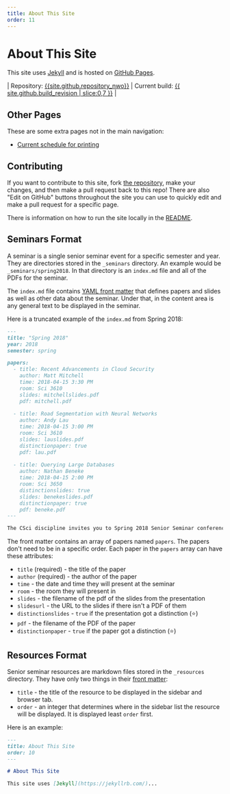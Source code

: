 ```yaml
---
title: About This Site
order: 11
---
```


# About This Site

This site uses [Jekyll](https://jekyllrb.com/) and is hosted on [GitHub Pages](https://pages.github.com/). 

| Repository: [{{site.github.repository_nwo}}]({{site.github.repository_url}}) | Current build: [{{ site.github.build_revision | slice:0,7 }}]({{site.github.repository_url}}/commit/{{site.github.build_revision}}) |

## Other Pages

These are some extra pages not in the main navigation:

- <a data-turbolinks="false" href="{{site.baseurl}}/current-schedule">Current schedule for printing</a>

## Contributing

If you want to contribute to this site, fork [the repository]({{site.github.repository_url}}), make your changes, and then make a pull request back to this repo! There are also "Edit on GitHub" buttons throughout the site you can use to quickly edit and make a pull request for a specific page.

There is information on how to run the site locally in the [README]({{site.github.repository_url}}/blob/master/README.md#running-locally).

## Seminars Format

A seminar is a single senior seminar event for a specific semester and year. They are directories stored in the `_seminars` directory. An example would be `_seminars/spring2018`. In that directory is an `index.md` file and all of the PDFs for the seminar.

The `index.md` file contains [YAML front matter](https://jekyllrb.com/docs/front-matter/) that defines papers and slides as well as other data about the seminar. Under that, in the content area is any general text to be displayed in the seminar.

Here is a truncated example of the `index.md` from Spring 2018:

```md
---
title: "Spring 2018"
year: 2018
semester: spring

papers:
  - title: Recent Advancements in Cloud Security
    author: Matt Mitchell
    time: 2018-04-15 3:30 PM
    room: Sci 3610
    slides: mitchellslides.pdf
    pdf: mitchell.pdf
     
  - title: Road Segmentation with Neural Networks
    author: Andy Lau
    time: 2018-04-15 3:00 PM
    room: Sci 3610
    slides: lauslides.pdf
    distinctionpaper: true
    pdf: lau.pdf
     
  - title: Querying Large Databases
    author: Nathan Beneke
    time: 2018-04-15 2:00 PM
    room: Sci 3650
    distinctionslides: true
    slides: benekeslides.pdf
    distinctionpaper: true
    pdf: beneke.pdf
---

The CSci discipline invites you to Spring 2018 Senior Seminar conference...
```

The front matter contains an array of papers named `papers`. The papers don't need to be in a specific order. Each paper in the `papers` array can have these attributes:
- `title` (required) - the title of the paper
- `author` (required) - the author of the paper
- `time` - the date and time they will present at the seminar
- `room` - the room they will present in
- `slides` - the filename of the pdf of the slides from the presentation
- `slidesurl` - the URL to the slides if there isn't a PDF of them
- `distinctionslides` - `true` if the presentation got a distinction (&#x2B50;)
- `pdf` - the filename of the PDF of the paper
- `distinctionpaper` - `true` if the paper got a distinction (&#x2B50;)

## Resources Format

Senior seminar resources are markdown files stored in the `_resources` directory. They have only two things in their [front matter](https://jekyllrb.com/docs/front-matter/):
- `title` - the title of the resource to be displayed in the sidebar and browser tab.
- `order` - an integer that determines where in the sidebar list the resource will be displayed. It is displayed least `order` first.

Here is an example:
```md
---
title: About This Site
order: 10
---

# About This Site

This site uses [Jekyll](https://jekyllrb.com/)...
```

